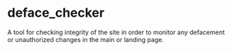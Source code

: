 # deface_checker
A tool for checking integrity of the site in order to monitor any defacement or unauthorized changes in the main or landing page.


